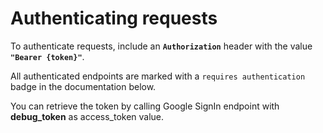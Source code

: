 # Authenticating requests

To authenticate requests, include an **`Authorization`** header with the value **`"Bearer {token}"`**.

All authenticated endpoints are marked with a `requires authentication` badge in the documentation below.

You can retrieve the token by calling Google SignIn endpoint with **debug_token** as access_token value.
